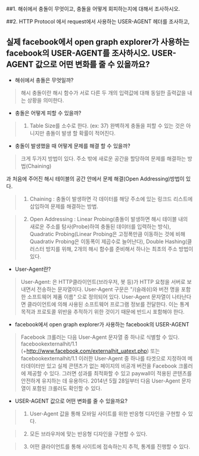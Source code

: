##1. 해쉬에서 충돌이 무엇이고, 충돌을 어떻게 회피하는지에 대해서 조사하시오.



##2. HTTP Protocol 에서 request에서 사용하는 USER-AGENT 헤더를 조사하고,

## 실제 facebook에서 open graph explorer가 사용하는 facebook의 USER-AGENT를 조사하시오. USER-AGENT 값으로 어떤 변화를 줄 수 있을까요?





* 해쉬에서 충돌은 무엇일까?



> 해시 충돌이란 해시 함수가 서로 다른 두 개의 입력값에 대해 동일한 출력값을 내는 상황을 의미한다.







* 충돌은 어떻게 피할 수 있을까?



> 1. Table Size를 소수로 한다. (ex: 37) 완벽하게 충돌을 피할 수 있는 것은 아니지만 충돌이 발생 할 확률이 적어진다. 





* 충돌이 발생했을 때 어떻게 문제를 해결 할 수 있을까?



> 크게 두가지 방법이 있다. 주소 밖에 새로운 공간을 할당하여 문제를 해결하는 방법(Chaining)

  과 처음에 주어진 해시 테이블의 공간 안에서 문제 해결(Open Addressing)방법이 있다.



> 1. Chaining : 충돌이 발생하면 각 데이터를 해당 주소에 있는 링크드 리스트에 삽입하여 문제를 해결하는 방법.



> 2. Open Addressing : Linear Probing(충돌이 발생하면 해시 테이블 내의 새로운 주소를 탐사(Probe)하여 충돌된 데이터를 입력하는 방식), Quadratic Probing(Linear Probing은 고정폭만큼 이동하는 것에 비해 Quadrativ Probing은 이동폭이 제곱수로 늘어난다), Double Hashing(클러스터 방지를 위해, 2개의 해시 함수를 준비해서 하나는 최초의 주소 방법이 있다.

                         

* User-Agent란? 


> User-Agent: <something>은 HTTP클라이언트(브라우저, 봇 등)가 HTTP 요청을 서버로 보내면서 전송하는 문자열이다. User-Agent 구문은 "/(슬래쉬)와 버전 명을 포함한 소프트웨어 제품 이름" 
으로 정의되어 있다. User-Agent 문자열이 나타난다면 클라이언트에 의해 사용된 소프트웨어 프로그램 정보를 전달한다. 이는 통계 목적과 프로토콜 위반을 추적하기 위한 것이기
때문에 반드시 포함해야 한다.



* facebook에서 open graph explorer가 사용하는 facebook의 USER-AGENT



> Facebook 크롤러는 다음 User-Agent 문자열 중 하나로 식별할 수 있다. facebookexternalhit/1.1 (+http://www.facebook.com/externalhit_uatext.php) 또는 facebookexternalhit/1.1 이러한 User-Agent 중 하나를 타겟으로 지정하여 메타데이터만 있고 실제 콘텐츠가 없는 페이지의 비공개 버전을 Facebook 크롤러에 제공할 수 있다. 그러면 성과를 최적화할 수 있고 paywall이 적용된 콘텐츠를 안전하게 유지하는 데 유용하다. 2014년 5월 28일부터 다음 User-Agent 문자열이 포함된 크롤러도 확인할 수 있다.

*  USER-AGENT 값으로 어떤 변화를 줄 수 있을까요?

> 1. User-Agent 값을 통해 모바일 사이트를 위한 반응형 디자인을 구현할 수 있다.

> 2. 모든 브라우저에 맞는 반응형 디자인을 구현할 수 있다.

> 3. 어떤 클라이언트를 통해 사이트에 접속하는지 추적, 통계를 진행할 수 있다.
